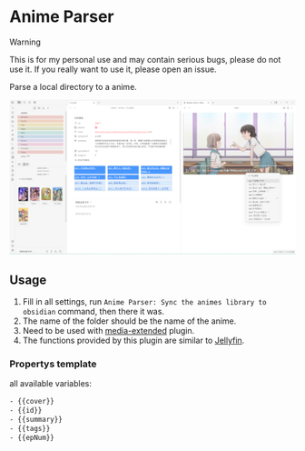 # Anime Parser

> [!WARNING]
> This is for my personal use and may contain serious bugs, please do not use it. If you really want to use it, please open an issue.

Parse a local directory to a anime.

![alt text](assets/screenshot.png)

## Usage

1. Fill in all settings, run `Anime Parser: Sync the animes library to obsidian` command, then there it was.
2. The name of the folder should be the name of the anime.
3. Need to be used with [media-extended](https://github.com/PKM-er/media-extended) plugin.
4. The functions provided by this plugin are similar to [Jellyfin](https://jellyfin.org/).

### Propertys template

all available variables:

```
- {{cover}}
- {{id}}
- {{summary}}
- {{tags}}
- {{epNum}}
```
